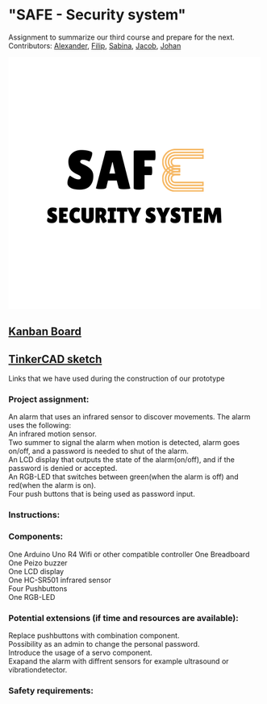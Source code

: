 # "SAFE - Security system"   
Assignment to summarize our third course and prepare for the next.  
Contributors: [Alexander](https://github.com/alexanderchasacademy), [Filip](https://github.com/Filipanderssondev), [Sabina](https://github.com/binasime), [Jacob](https://github.com/jalis00), [Johan](https://github.com/bubba-94)  

![SAFE Security system](https://github.com/Filipanderssondev/course3_projectgroup2_security_system/blob/main/SAF.png)  

## [Kanban Board](https://github.com/users/Filipanderssondev/projects/6)

## [TinkerCAD sketch](https://www.tinkercad.com/things/5uBEkDFoMVf/editel?returnTo=%2Fdashboard%2Fcollections%2FlpoVdsgYDhd%2Fcircuits&sharecode=g7MacNAFKvwASCkBhs4NBxaIz7i4_q1bs9MvRA8sCxU)   
Links that we have used during the construction of our prototype

### Project assignment:  
An alarm that uses an infrared sensor to discover movements. The alarm uses the following:   
An infrared motion sensor.  
Two summer to signal the alarm when motion is detected, alarm goes on/off, and a password is needed to shut of the alarm.    
An LCD display that outputs the state of the alarm(on/off), and if the password is denied or accepted.    
An RGB-LED that switches between green(when the alarm is off) and red(when the alarm is on).  
Four push buttons that is being used as password input.  

### Instructions:  

### Components: 
One Arduino Uno R4 Wifi or other compatible controller
One Breadboard 
One Peizo buzzer    
One LCD display  
One HC-SR501 infrared sensor  
Four Pushbuttons  
One RGB-LED  

### Potential extensions (if time and resources are available):  

Replace pushbuttons with combination component.  
Possibility as an admin to change the personal password.  
Introduce the usage of a servo component.  
Exapand the alarm with diffrent sensors for example ultrasound or vibrationdetector.  

### Safety requirements:  
